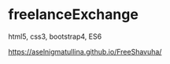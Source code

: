# freelanceExchange
html5, css3, bootstrap4, ES6  

https://aselnigmatullina.github.io/FreeShavuha/
